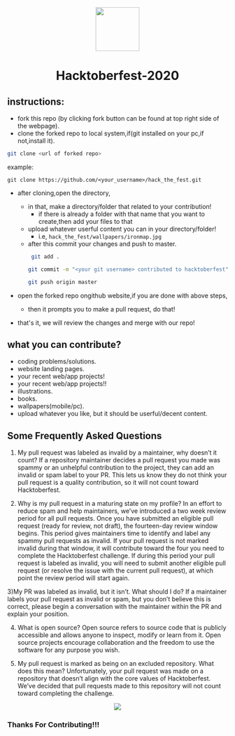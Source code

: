 <center>
   <img src="./__h_logo.svg" width="100px"/>
   <h1>Hacktoberfest-2020</h1>
</center>

## instructions:
  - fork this repo (by clicking fork button can be found at top right side of the webpage).
  - clone the forked repo to local system,if(git installed on your pc,if not,install it).
  ```bash
  git clone <url of forked repo>
  ```
  example:
  ```
git clone https://github.com/<your_username>/hack_the_fest.git
  ```

  - after cloning,open the directory,
      - in that, make a directory/folder that related to your contribution!
          - if there is already a folder with that name that you want to create,then add your files to that
      - upload whatever userful content you can in your directory/folder!
         - i.e, ```hack_the_fest/wallpapers/ironmap.jpg```
      - after this commit your changes and push to master.
        ```bash
         git add .
        ```
        ```bash
        git commit -m "<your git username> contributed to hacktoberfest"
        ```
        ```bash
        git push origin master
        ```

  - open the forked repo ongithub website,if you are done with above steps, 
      - then it prompts you to make a pull request, do that!
  - that's it, we will review the changes and merge with our repo!

## what you can contribute?
- coding problems/solutions.
- website landing pages.
- your recent web/app projects!
- your recent web/app projects!!
- illustrations.
- books.
- wallpapers(mobile/pc).
- upload whatever you like, but it should be userful/decent content.


## Some Frequently Asked Questions
1) My pull request was labeled as invalid by a maintainer, why doesn’t it count?
If a repository maintainer decides a pull request you made was spammy or an unhelpful contribution to the project, they can add an invalid or spam label to your PR. This lets us know they do not think your pull request is a quality contribution, so it will not count toward Hacktoberfest.

2) Why is my pull request in a maturing state on my profile?
In an effort to reduce spam and help maintainers, we’ve introduced a two week review period for all pull requests. Once you have submitted an eligible pull request (ready for review, not draft), the fourteen-day review window begins. This period gives maintainers time to identify and label any spammy pull requests as invalid. If your pull request is not marked invalid during that window, it will contribute toward the four you need to complete the Hacktoberfest challenge. If during this period your pull request is labeled as invalid, you will need to submit another eligible pull request (or resolve the issue with the current pull request), at which point the review period will start again.

3)My PR was labeled as invalid, but it isn’t. What should I do?
If a maintainer labels your pull request as invalid or spam, but you don’t believe this is correct, please begin a conversation with the maintainer within the PR and explain your position.

4) What is open source?
Open source refers to source code that is publicly accessible and allows anyone to inspect, modify or learn from it. Open source projects encourage collaboration and the freedom to use the software for any purpose you wish.

5) My pull request is marked as being on an excluded repository. What does this mean?
Unfortunately, your pull request was made on a repository that doesn’t align with the core values of Hacktoberfest. We’ve decided that pull requests made to this repository will not count toward completing the challenge.


<p align="center">
  <img src="__icon_outro.svg"/>
</p>


### Thanks For Contributing!!!
